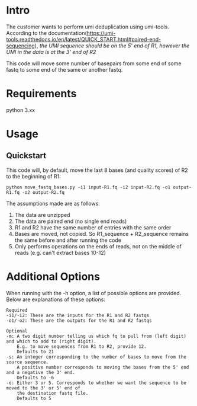 # Intro
The customer wants to perform umi deduplication using umi-tools. According to the documentation(https://umi-tools.readthedocs.io/en/latest/QUICK_START.html#paired-end-sequencing), *the UMI sequence should be on the 5' end of R1, however the UMI in the data is at the 3' end of R2*


This code will move some number of basepairs from some end of some fastq to some end of the same or another fastq.

# Requirements
python 3.xx

# Usage
## Quickstart
This code will, by default, move the last 8 bases (and quality scores) of R2 to the beginning of R1:

`python move_fastq_bases.py -i1 input-R1.fq -i2 input-R2.fq -o1 output-R1.fq -o2 output-R2.fq`

The assumptions made are as follows:
1. The data are unzipped
2. The data are paired end (no single end reads)
3. R1 and R2 have the same number of entries with the same order
4. Bases are moved, not copied. So R1_sequence + R2_sequence remains the same before and after running the code
5. Only performs operations on the ends of reads, not on the middle of reads (e.g. can't extract bases 10-12)

# Additional Options
When running with the -h option, a list of possible options are provided. Below are explanations of these options:
```
Required
-i1/-i2: These are the inputs for the R1 and R2 fastqs
-o1/-o2: These are the outputs for the R1 and R2 fastqs

Optional
-m: A two digit number telling us which fq to pull from (left digit) and which to add to (right digit). 
    E.g. to move sequences from R1 to R2, provide 12. 
    Defaults to 21
-s: An integer corresponding to the number of bases to move from the source sequence. 
    A positive number corresponds to moving the bases from the 5' end and a negative the 3' end.
    Defaults to -6
-d: Either 3 or 5. Corresponds to whether we want the sequence to be moved to the 3' or 5' end of
    the destination fastq file.
    Defaults to 5
```
